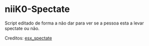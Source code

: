 # niiK0-Spectate
Script editado de forma a não dar para ver se a pessoa esta a levar spectate ou não.

Creditos: [esx_spectate](https://github.com/ESX-PUBLIC/esx_spectate)

